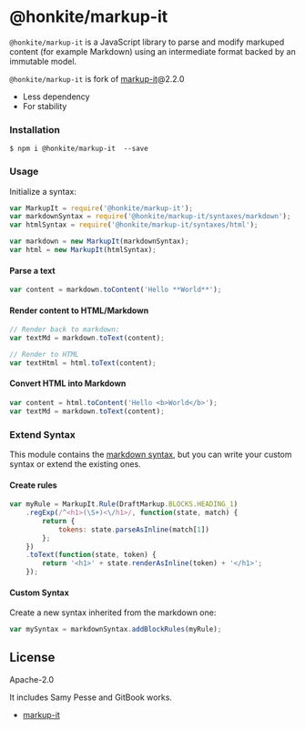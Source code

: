 # @honkite/markup-it

`@honkite/markup-it` is a JavaScript library to parse and modify markuped content (for example Markdown) using an intermediate format backed by an immutable model.

`@honkite/markup-it` is fork of [markup-it](https://github.com/GitbookIO/markup-it)@2.2.0

- Less dependency
- For stability

### Installation

```
$ npm i @honkite/markup-it  --save
```

### Usage

Initialize a syntax:

```js
var MarkupIt = require('@honkite/markup-it');
var markdownSyntax = require('@honkite/markup-it/syntaxes/markdown');
var htmlSyntax = require('@honkite/markup-it/syntaxes/html');

var markdown = new MarkupIt(markdownSyntax);
var html = new MarkupIt(htmlSyntax);
```

#### Parse a text

```js
var content = markdown.toContent('Hello **World**');
```

#### Render content to HTML/Markdown

```js
// Render back to markdown:
var textMd = markdown.toText(content);

// Render to HTML
var textHtml = html.toText(content);
```

#### Convert HTML into Markdown

```js
var content = html.toContent('Hello <b>World</b>');
var textMd = markdown.toText(content);
```

### Extend Syntax

This module contains the [markdown syntax](./syntaxes/markdown), but you can write your custom syntax or extend the existing ones.

#### Create rules

```js
var myRule = MarkupIt.Rule(DraftMarkup.BLOCKS.HEADING_1)
    .regExp(/^<h1>(\S+)<\/h1>/, function(state, match) {
        return {
            tokens: state.parseAsInline(match[1])
        };
    })
    .toText(function(state, token) {
        return '<h1>' + state.renderAsInline(token) + '</h1>';
    });
```

#### Custom Syntax

Create a new syntax inherited from the markdown one:

```js
var mySyntax = markdownSyntax.addBlockRules(myRule);
```

## License

Apache-2.0

It includes Samy Pesse and GitBook works.

- [markup-it](https://github.com/GitbookIO/markup-it)

